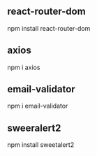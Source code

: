 
## react-router-dom
npm install react-router-dom

## axios
npm i axios

## email-validator
npm i email-validator

## sweeralert2
npm install sweetalert2